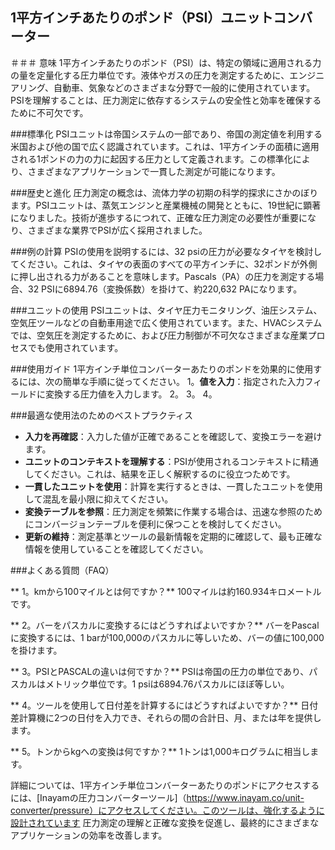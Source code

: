 ## 1平方インチあたりのポンド（PSI）ユニットコンバーター

＃＃＃ 意味
1平方インチあたりのポンド（PSI）は、特定の領域に適用される力の量を定量化する圧力単位です。液体やガスの圧力を測定するために、エンジニアリング、自動車、気象などのさまざまな分野で一般的に使用されています。PSIを理解することは、圧力測定に依存するシステムの安全性と効率を確保するために不可欠です。

###標準化
PSIユニットは帝国システムの一部であり、帝国の測定値を利用する米国および他の国で広く認識されています。これは、1平方インチの面積に適用される1ポンドの力の力に起因する圧力として定義されます。この標準化により、さまざまなアプリケーションで一貫した測定が可能になります。

###歴史と進化
圧力測定の概念は、流体力学の初期の科学的探求にさかのぼります。PSIユニットは、蒸気エンジンと産業機械の開発とともに、19世紀に顕著になりました。技術が進歩するにつれて、正確な圧力測定の必要性が重要になり、さまざまな業界でPSIが広く採用されました。

###例の計算
PSIの使用を説明するには、32 psiの圧力が必要なタイヤを検討してください。これは、タイヤの表面のすべての平方インチに、32ポンドが外側に押し出される力があることを意味します。Pascals（PA）の圧力を測定する場合、32 PSIに6894.76（変換係数）を掛けて、約220,632 PAになります。

###ユニットの使用
PSIユニットは、タイヤ圧力モニタリング、油圧システム、空気圧ツールなどの自動車用途で広く使用されています。また、HVACシステムでは、空気圧を測定するために、および圧力制御が不可欠なさまざまな産業プロセスでも使用されています。

###使用ガイド
1平方インチ単位コンバーターあたりのポンドを効果的に使用するには、次の簡単な手順に従ってください。
1。**値を入力**：指定された入力フィールドに変換する圧力値を入力します。
2。
3。
4。

###最適な使用法のためのベストプラクティス
-  **入力を再確認**：入力した値が正確であることを確認して、変換エラーを避けます。
-  **ユニットのコンテキストを理解する**：PSIが使用されるコンテキストに精通してください。これは、結果を正しく解釈するのに役立つためです。
-  **一貫したユニットを使用**：計算を実行するときは、一貫したユニットを使用して混乱を最小限に抑えてください。
-  **変換テーブルを参照**：圧力測定を頻繁に作業する場合は、迅速な参照のためにコンバージョンテーブルを便利に保つことを検討してください。
-  **更新の維持**：測定基準とツールの最新情​​報を定期的に確認して、最も正確な情報を使用していることを確認してください。

###よくある質問（FAQ）

** 1。kmから100マイルとは何ですか？**
100マイルは約160.934キロメートルです。

** 2。バーをパスカルに変換するにはどうすればよいですか？**
バーをPascalに変換するには、1 barが100,000のパスカルに等しいため、バーの値に100,000を掛けます。

** 3。PSIとPASCALの違いは何ですか？**
PSIは帝国の圧力の単位であり、パスカルはメトリック単位です。1 psiは6894.76パスカルにほぼ等しい。

** 4。ツールを使用して日付差を計算するにはどうすればよいですか？**
日付差計算機に2つの日付を入力でき、それらの間の合計日、月、または年を提供します。

** 5。トンからkgへの変換は何ですか？**
1トンは1,000キログラムに相当します。

詳細については、1平方インチ単位コンバーターあたりのポンドにアクセスするには、[Inayamの圧力コンバーターツール]（https://www.inayam.co/unit-converter/pressure）にアクセスしてください。このツールは、強化するように設計されています 圧力測定の理解と正確な変換を促進し、最終的にさまざまなアプリケーションの効率を改善します。